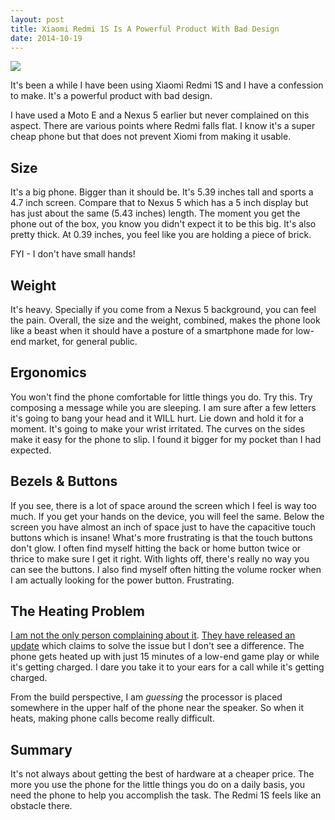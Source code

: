 ```yaml
---
layout: post
title: Xiaomi Redmi 1S Is A Powerful Product With Bad Design
date: 2014-10-19
---
```


[![](/assets/images/2014/10/xiaomi-redmi-1s-quad-core-16ghz-1gb-8gb-47-inch-ips-8mp-camera-dual-sim-wcdma-version-smartphone-black.jpg)](/assets/images/2014/10/xiaomi-redmi-1s-quad-core-16ghz-1gb-8gb-47-inch-ips-8mp-camera-dual-sim-wcdma-version-smartphone-black.jpg)

It's been a while I have been using Xiaomi Redmi 1S and I have a confession to make. It's a powerful product with bad design.

I have used a Moto E and a Nexus 5 earlier but never complained on this aspect. There are various points where Redmi falls flat. I know it's a super cheap phone but that does not prevent Xiomi from making it usable.

## Size

It's a big phone. Bigger than it should be. It's 5.39 inches tall and sports a 4.7 inch screen. Compare that to Nexus 5 which has a 5 inch display but has just about the same (5.43 inches) length. The moment you get the phone out of the box, you know you didn't expect it to be this big. It's also pretty thick. At 0.39 inches, you feel like you are holding a piece of brick.

FYI - I don't have small hands!

## Weight

It's heavy. Specially if you come from a Nexus 5 background, you can feel the pain. Overall, the size and the weight, combined, makes the phone look like a beast when it should have a posture of a smartphone made for low-end market, for general public.

## Ergonomics

You won't find the phone comfortable for little things you do. Try this. Try composing a message while you are sleeping. I am sure after a few letters it's going to bang your head and it WILL hurt. Lie down and hold it for a moment. It's going to make your wrist irritated. The curves on the sides make it easy for the phone to slip. I found it bigger for my pocket than I had expected.

## Bezels & Buttons

If you see, there is a lot of space around the screen which I feel is way too much. If you get your hands on the device, you will feel the same. Below the screen you have almost an inch of space just to have the capacitive touch buttons which is insane! What's more frustrating is that the touch buttons don't glow. I often find myself hitting the back or home button twice or thrice to make sure I get it right. With lights off, there's really no way you can see the buttons. I also find myself often hitting the volume rocker when I am actually looking for the power button. Frustrating.

## The Heating Problem

[I am not the only person complaining about it](https://www.google.com/?gws_rd=ssl#q=redmi+1s+overheat). [They have released an update](http://en.miui.com/thread-53432-1-1.html) which claims to solve the issue but I don't see a difference. The phone gets heated up with just 15 minutes of a low-end game play or while it's getting charged. I dare you take it to your ears for a call while it's getting charged.

From the build perspective, I am *guessing* the processor is placed somewhere in the upper half of the phone near the speaker. So when it heats, making phone calls become really difficult.

## Summary

It's not always about getting the best of hardware at a cheaper price. The more you use the phone for the little things you do on a daily basis, you need the phone to help you accomplish the task. The Redmi 1S feels like an obstacle there.
